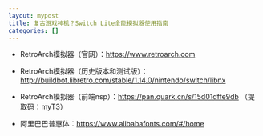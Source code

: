 ```yaml
---
layout: mypost
title: 复古游戏神机？Switch Lite全能模拟器使用指南
categories: []
---
```


- RetroArch模拟器（官网）：<https://www.retroarch.com>

- RetroArch模拟器（历史版本和测试版）：<http://buildbot.libretro.com/stable/1.14.0/nintendo/switch/libnx>

- RetroArch模拟器（前端nsp）：<https://pan.quark.cn/s/15d01dffe9db>  （提取码：myT3）

- 阿里巴巴普惠体：<https://www.alibabafonts.com/#/home>